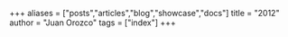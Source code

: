 +++
aliases = ["posts","articles","blog","showcase","docs"]
title = "2012"
author = "Juan Orozco"
tags = ["index"]
+++
